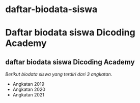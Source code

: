 # daftar-biodata-siswa
Daftar biodata siswa Dicoding Academy
==
daftar biodata siswa Dicoding Academy
--
*Berikut biodata siswa yang terdiri dari 3 angkatan.*
- Angkatan 2019
- Angkatan 2020
- Angkatan 2021
